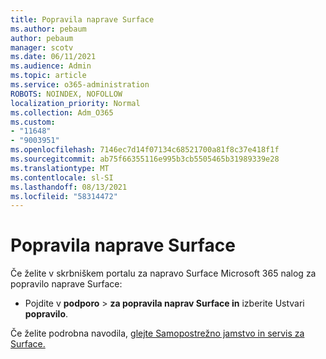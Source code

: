 ```yaml
---
title: Popravila naprave Surface
ms.author: pebaum
author: pebaum
manager: scotv
ms.date: 06/11/2021
ms.audience: Admin
ms.topic: article
ms.service: o365-administration
ROBOTS: NOINDEX, NOFOLLOW
localization_priority: Normal
ms.collection: Adm_O365
ms.custom:
- "11648"
- "9003951"
ms.openlocfilehash: 7146ec7d14f07134c68521700a81f8c37e418f1f
ms.sourcegitcommit: ab75f66355116e995b3cb5505465b31989339e28
ms.translationtype: MT
ms.contentlocale: sl-SI
ms.lasthandoff: 08/13/2021
ms.locfileid: "58314472"
---
```

# <a name="surface-repairs"></a>Popravila naprave Surface

Če želite v skrbniškem portalu za napravo Surface Microsoft 365 nalog za popravilo naprave Surface:

- Pojdite v **podporo**  >  **za popravila naprav Surface in** izberite Ustvari **popravilo**. 

Če želite podrobna navodila, [glejte Samopostrežno jamstvo in servis za Surface.](https://docs.microsoft.com/surface/self-serve-warranty-service)